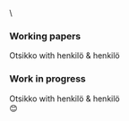 \

### Working papers
Otsikko with henkilö & henkilö

### Work in progress
Otsikko with henkilö & henkilö \
😊
